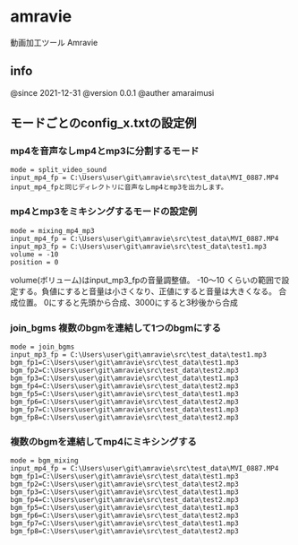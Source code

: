 # amravie
動画加工ツール Amravie

## info
@since 2021-12-31
@version 0.0.1
@auther amaraimusi

## モードごとのconfig_x.txtの設定例

### mp4を音声なしmp4とmp3に分割するモード
```
mode = split_video_sound
input_mp4_fp = C:\Users\user\git\amravie\src\test_data\MVI_0887.MP4
input_mp4_fpと同じディレクトリに音声なしmp4とmp3を出力します。
```


### mp4とmp3をミキシングするモードの設定例
```
mode = mixing_mp4_mp3
input_mp4_fp = C:\Users\user\git\amravie\src\test_data\MVI_0887.MP4
input_mp3_fp = C:\Users\user\git\amravie\src\test_data\test1.mp3
volume = -10
position = 0
```

volume(ボリューム)はinput_mp3_fpの音量調整値。  -10～10 くらいの範囲で設定する。負値にすると音量は小さくなり、正値にすると音量は大きくなる。
合成位置。 0にすると先頭から合成、3000にすると3秒後から合成


### join_bgms 複数のbgmを連結して1つのbgmにする

```
mode = join_bgms
input_mp3_fp = C:\Users\user\git\amravie\src\test_data\test1.mp3
bgm_fp1=C:\Users\user\git\amravie\src\test_data\test1.mp3
bgm_fp2=C:\Users\user\git\amravie\src\test_data\test2.mp3
bgm_fp3=C:\Users\user\git\amravie\src\test_data\test1.mp3
bgm_fp4=C:\Users\user\git\amravie\src\test_data\test2.mp3
bgm_fp5=C:\Users\user\git\amravie\src\test_data\test1.mp3
bgm_fp6=C:\Users\user\git\amravie\src\test_data\test2.mp3
bgm_fp7=C:\Users\user\git\amravie\src\test_data\test1.mp3
bgm_fp8=C:\Users\user\git\amravie\src\test_data\test2.mp3
```


### 複数のbgmを連結してmp4にミキシングする

```
mode = bgm_mixing
input_mp4_fp = C:\Users\user\git\amravie\src\test_data\MVI_0887.MP4
bgm_fp1=C:\Users\user\git\amravie\src\test_data\test1.mp3
bgm_fp2=C:\Users\user\git\amravie\src\test_data\test2.mp3
bgm_fp3=C:\Users\user\git\amravie\src\test_data\test1.mp3
bgm_fp4=C:\Users\user\git\amravie\src\test_data\test2.mp3
bgm_fp5=C:\Users\user\git\amravie\src\test_data\test1.mp3
bgm_fp6=C:\Users\user\git\amravie\src\test_data\test2.mp3
bgm_fp7=C:\Users\user\git\amravie\src\test_data\test1.mp3
bgm_fp8=C:\Users\user\git\amravie\src\test_data\test2.mp3
```
